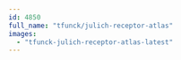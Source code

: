 ```yaml
---
id: 4850
full_name: "tfunck/julich-receptor-atlas"
images: 
  - "tfunck-julich-receptor-atlas-latest"
---
```

